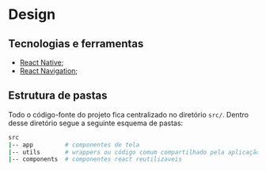 # Design

## Tecnologias e ferramentas

* [React Native](https://reactnative.dev/docs/getting-started-without-a-framework);
* [React Navigation](https://reactnavigation.org/docs/getting-started);

## Estrutura de pastas

Todo o código-fonte do projeto fica centralizado no diretório `src/`. Dentro desse diretório segue a seguinte esquema de pastas:

```bash
src
|-- app         # componentes de tela
|-- utils       # wrappers ou código comum compartilhado pela aplicação
|-- components  # componentes react reutilizaveis
```